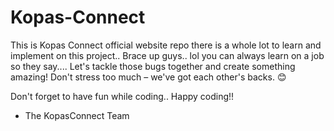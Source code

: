 # Kopas-Connect

This is Kopas Connect official website repo
there is a whole lot to learn and implement on this project.. Brace up guys.. lol you can always learn on a job so they say....
Let's tackle those bugs together and create something amazing! Don't stress too much – we've got each other's backs. 😊

Don't forget to have fun while coding..
Happy coding!!

- The KopasConnect Team
